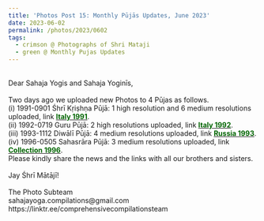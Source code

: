 ```yaml
---
title: 'Photos Post 15: Monthly Pūjās Updates, June 2023'
date: 2023-06-02
permalink: /photos/2023/0602
tags:
  - crimson @ Photographs of Shri Mataji
  - green @ Monthly Pujas Updates
---
```


<p>
<br>
Dear Sahaja Yogis and Sahaja Yoginīs,<br>
<br>
Two days ago we uploaded new Photos to 4 Pūjas as follows.<br>
(i) 1991-0901 Śhrī Kṛiṣhṇa Pūjā: 1 high resolution and 6 medium resolutions uploaded, link <a href="https://eternalmoments.smugmug.com/Countries/Italy/1991"> <font color="DarkGreen"><b>Italy 1991</b></font></a>.<br>
(ii) 1992-0719 Guru Pūjā: 2 high resolutions uploaded, link <a href="https://eternalmoments.smugmug.com/Countries/Italy/1992"> <font color="DarkGreen"><b>Italy 1992</b></font></a>.<br>
(iii) 1993-1112 Diwālī Pūjā: 4 medium resolutions uploaded, link <a href="https://eternalmoments.smugmug.com/Countries/Russia/1993"> <font color="DarkGreen"><b>Russia 1993</b></font></a>.<br>
(iv) 1996-0505 Sahasrāra Pūjā: 3 medium resolutions uploaded, link <a href="https://eternalmoments.smugmug.com/Collections/David-Bur%C5%A1a-Collection/1996/"> <font color="DarkGreen"><b>Collection 1996</b></font></a>.<br>
Please kindly share the news and the links with all our brothers and sisters.<br>
<br>
Jay Śhrī Mātājī!<br>
<br>
The Photo Subteam<br>
sahajayoga.compilations@gmail.com<br>
https://linktr.ee/comprehensivecompilationsteam<br>
</p>